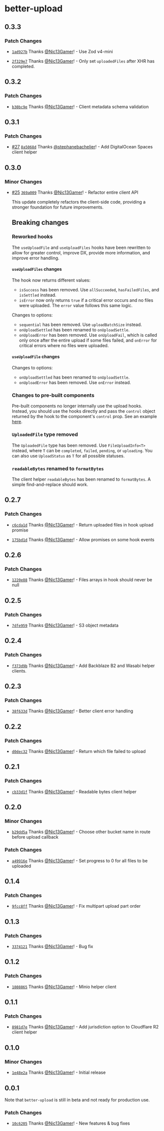 # better-upload

## 0.3.3

### Patch Changes

- [`1ad927b`](https://github.com/Nic13Gamer/better-upload/commit/1ad927b2ea2af3d3b525d37a21886b29451f7051) Thanks [@Nic13Gamer](https://github.com/Nic13Gamer)! - Use Zod v4-mini

- [`2f329e7`](https://github.com/Nic13Gamer/better-upload/commit/2f329e791e4e071cb275aedf0938c0563a26cd2c) Thanks [@Nic13Gamer](https://github.com/Nic13Gamer)! - Only set `uploadedFiles` after XHR has completed.

## 0.3.2

### Patch Changes

- [`b30bc9e`](https://github.com/Nic13Gamer/better-upload/commit/b30bc9ea2c8f7d17c3e3b0ec15672dacb5cbeb4c) Thanks [@Nic13Gamer](https://github.com/Nic13Gamer)! - Client metadata schema validation

## 0.3.1

### Patch Changes

- [#27](https://github.com/Nic13Gamer/better-upload/pull/27) [`8a5068d`](https://github.com/Nic13Gamer/better-upload/commit/8a5068d09724d62a2bffc2d408062418bf8f6d1e) Thanks [@stephanebachelier](https://github.com/stephanebachelier)! - Add DigitalOcean Spaces client helper

## 0.3.0

### Minor Changes

- [#25](https://github.com/Nic13Gamer/better-upload/pull/25) [`369a009`](https://github.com/Nic13Gamer/better-upload/commit/369a009e59f8d96c0b09fdebb438361cb2af0206) Thanks [@Nic13Gamer](https://github.com/Nic13Gamer)! - Refactor entire client API

  This update completely refactors the client-side code, providing a stronger foundation for future improvements.

  ## Breaking changes

  ### Reworked hooks

  The `useUploadFile` and `useUploadFiles` hooks have been rewritten to allow for greater control, improve DX, provide more information, and improve error handling.

  #### `useUploadFiles` changes

  The hook now returns different values:

  - `isSuccess` has been removed. Use `allSucceeded`, `hasFailedFiles`, and `isSettled` instead.
  - `isError` now only returns `true` if a critical error occurs and no files were uploaded. The `error` value follows this same logic.

  Changes to options:

  - `sequential` has been removed. Use `uploadBatchSize` instead.
  - `onUploadSettled` has been renamed to `onUploadSettle`.
  - `onUploadError` has been removed. Use `onUploadFail`, which is called only once after the entire upload if some files failed, and `onError` for critical errors where no files were uploaded.

  #### `useUploadFile` changes

  Changes to options:

  - `onUploadSettled` has been renamed to `onUploadSettle`.
  - `onUploadError` has been removed. Use `onError` instead.

  ### Changes to pre-built components

  Pre-built components no longer internally use the upload hooks. Instead, you should use the hooks directly and pass the `control` object returned by the hook to the component's `control` prop. See an example [here](https://better-upload.js.org/components/upload-dropzone).

  ### `UploadedFile` type removed

  The `UploadedFile` type has been removed. Use `FileUploadInfo<T>` instead, where `T` can be `completed`, `failed`, `pending`, or `uploading`. You can also use `UploadStatus` as `T` for all possible statuses.

  ### `readableBytes` renamed to `formatBytes`

  The client helper `readableBytes` has been renamed to `formatBytes`. A simple find-and-replace should work.

## 0.2.7

### Patch Changes

- [`c6cda1d`](https://github.com/Nic13Gamer/better-upload/commit/c6cda1d99afd3a20c3d933eafb9ec3b631c593b6) Thanks [@Nic13Gamer](https://github.com/Nic13Gamer)! - Return uploaded files in hook upload promise

- [`175bd1d`](https://github.com/Nic13Gamer/better-upload/commit/175bd1ddb37d04629a815a3fa00bc98e15b33e88) Thanks [@Nic13Gamer](https://github.com/Nic13Gamer)! - Allow promises on some hook events

## 0.2.6

### Patch Changes

- [`1220e88`](https://github.com/Nic13Gamer/better-upload/commit/1220e88b8e2a7c5c16d6eae940a6d16918591202) Thanks [@Nic13Gamer](https://github.com/Nic13Gamer)! - Files arrays in hook should never be null

## 0.2.5

### Patch Changes

- [`7dfe959`](https://github.com/Nic13Gamer/better-upload/commit/7dfe95991638ca05881c693c7f249f54e42ea90e) Thanks [@Nic13Gamer](https://github.com/Nic13Gamer)! - S3 object metadata

## 0.2.4

### Patch Changes

- [`f373d9b`](https://github.com/Nic13Gamer/better-upload/commit/f373d9b13e5059c4590f6f653f18d20e4c3376ee) Thanks [@Nic13Gamer](https://github.com/Nic13Gamer)! - Add Backblaze B2 and Wasabi helper clients.

## 0.2.3

### Patch Changes

- [`38f633d`](https://github.com/Nic13Gamer/better-upload/commit/38f633df1f3d8153297fb3516e42e64ca288869b) Thanks [@Nic13Gamer](https://github.com/Nic13Gamer)! - Better client error handling

## 0.2.2

### Patch Changes

- [`d0dec32`](https://github.com/Nic13Gamer/better-upload/commit/d0dec32eff7fe72e0b466cebafb49095ce09e487) Thanks [@Nic13Gamer](https://github.com/Nic13Gamer)! - Return which file failed to upload

## 0.2.1

### Patch Changes

- [`cb33d1f`](https://github.com/Nic13Gamer/better-upload/commit/cb33d1f58791c2c2b246579f384352b0cf9f4c71) Thanks [@Nic13Gamer](https://github.com/Nic13Gamer)! - Readable bytes client helper

## 0.2.0

### Minor Changes

- [`b29dd5a`](https://github.com/Nic13Gamer/better-upload/commit/b29dd5a15c7ccc9931d28f4d23d21b74ccc747ad) Thanks [@Nic13Gamer](https://github.com/Nic13Gamer)! - Choose other bucket name in route before upload callback

### Patch Changes

- [`a49916e`](https://github.com/Nic13Gamer/better-upload/commit/a49916e0831168e7a09f572f54ab7ec4cabd2f56) Thanks [@Nic13Gamer](https://github.com/Nic13Gamer)! - Set progress to 0 for all files to be uploaded

## 0.1.4

### Patch Changes

- [`9fcc8ff`](https://github.com/Nic13Gamer/better-upload/commit/9fcc8ffa3c8b14d0737e17b121e22a176c511835) Thanks [@Nic13Gamer](https://github.com/Nic13Gamer)! - Fix multipart upload part order

## 0.1.3

### Patch Changes

- [`3374121`](https://github.com/Nic13Gamer/better-upload/commit/337412184596f2231f7a6d28637e3c66f6bfadd9) Thanks [@Nic13Gamer](https://github.com/Nic13Gamer)! - Bug fix

## 0.1.2

### Patch Changes

- [`1808865`](https://github.com/Nic13Gamer/better-upload/commit/180886544c5a7f1725ce2fcd5e9f18045ac8b3db) Thanks [@Nic13Gamer](https://github.com/Nic13Gamer)! - Minio helper client

## 0.1.1

### Patch Changes

- [`8981d7e`](https://github.com/Nic13Gamer/better-upload/commit/8981d7e9fb960a5409f3f788fb469ff02f537b88) Thanks [@Nic13Gamer](https://github.com/Nic13Gamer)! - Add jurisdiction option to Cloudflare R2 client helper

## 0.1.0

### Minor Changes

- [`1e48e2a`](https://github.com/Nic13Gamer/better-upload/commit/1e48e2a6a69e112dae12dfd264d00d9266e31418) Thanks [@Nic13Gamer](https://github.com/Nic13Gamer)! - Initial release

## 0.0.1

Note that `better-upload` is still in beta and not ready for production use.

### Patch Changes

- [`10c6205`](https://github.com/Nic13Gamer/better-upload/commit/10c6205b419c346cd48f76c62dc5779aa2ec3e6b) Thanks [@Nic13Gamer](https://github.com/Nic13Gamer)! - New features & bug fixes
